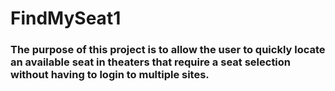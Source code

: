 # FindMySeat1

### The purpose of this project is to allow the user to quickly locate an available seat in theaters that require a seat selection without having to login to multiple sites.
